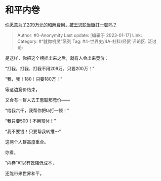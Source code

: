 # 和平内卷
[你愿意为了209万元的和解费用，被王思聪当街打一顿吗？](https://www.zhihu.com/question/578476729/answer/2848446334)

> Author: #0-Anonymity
> Last update: [编辑于 2023-01-17]
> Link:
> Category: #“就你机灵”系列
> Tag: #4-世界史/4A-社科/经贸
> 评论区:
> 泛讨论:

是这样，你把这个榜挂出来之后，就有人会出来竞价：

“打我，打我，打我不用209万，只要200万！”

“我，我！180！只要180万！”

等这边竞价结束，

又会有一群人去王思聪那竞价——

“给我六千，我帮你把ta打一顿！”

“我只要500！不用预付！”

“我不要钱！只要帮我转推～”

这两个人群高度重合。

你看，

“内卷”可以有效降低成本，

还能带来世界和平。
